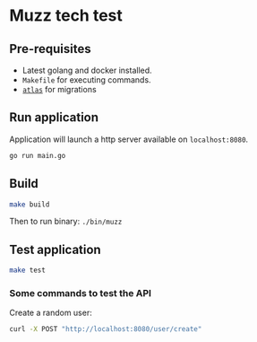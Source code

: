 # Muzz tech test

## Pre-requisites

- Latest golang and docker installed.
- `Makefile` for executing commands.
- [`atlas`](https://atlasgo.io/getting-started/) for migrations

## Run application

Application will launch a http server available on `localhost:8080`.

```bash
go run main.go
```

## Build
```bash
make build
```

Then to run binary: `./bin/muzz`

## Test application

```bash
make test
```

### Some commands to test the API

Create a random user:
```bash
curl -X POST "http://localhost:8080/user/create"
```